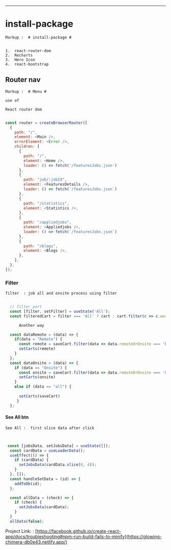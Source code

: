 
---
# install-package

    Markup :  # install-package #

  
    1.  react-router-dom
    2.  Recharts
    3.  Hero Icon
    4.  react-bootstrap
  

## Router nav 

    Markup :  # Menu #

    use of

    React router dom 

    
```javascript

const router = createBrowserRouter([
  {
    path: "/",
    element: <Main />,
    errorElement: <Error />,
    children: [
      {
        path: "/",
        element: <Home />,
        loader: () => fetch('/featuresJobs.json')
      },
      {
        path: "job/:jobId",
        element: <FeaturesDetails />,
        loader: () => fetch(`/featuresJobs.json`)
      },
      {
        path: "/statistics",
        element: <Statistics />,
      },
      {
        path: "/appliedjobs",
        element: <Appliedjobs />,
        loader: () => fetch(`/featuresJobs.json`)
      },
      {
        path: "/blogs",
        element: <Blogs />,
      },
    ],
  },
]);


```



### Filter

    filter  : job all and onsite process using filter
    
    
```javascript

  // filter part
  const [filter, setFilter] = useState('All');
  const filteredCart = filter === 'All' ? cart : cart.filter(c => c.work_area === filter);

      Another way 

  const dataRemote = (data) => {
    if(data = "Remote") {
      const remote = saveCart.filter(data => data.remoteOrOnsite === 'Remote')
      setCarts(remote)
    } 
  };
  const dataOnsite = (data) => {
    if (data == "Onsite") {
      const onsite = saveCart.filter(data => data.remoteOrOnsite === 'Onsite')
      setCarts(onsite)
    }
    else if (data == "all") {
      
      setCarts(saveCart)
     }
  };

```


#### See All btn 

    See All :  first slice data after click 



```javascript


 const [jobsData, setJobsData] = useState([]);
  const cardData = useLoaderData();
  useEffect(() => {
    if (cardData) {
      setJobsData(cardData.slice(0, 4));
    }
  }, []);
  const handleSetData = (id) => {
    addToDb(id);
  };

  const allData = (check) => {
    if (check) {
      setJobsData(cardData);
    }
  }
  allData(false);

```


Project Link: : [https://facebook.github.io/create-react-app/docs/troubleshooting#npm-run-build-fails-to-minify](https://glowing-chimera-db0e43.netlify.app/)
